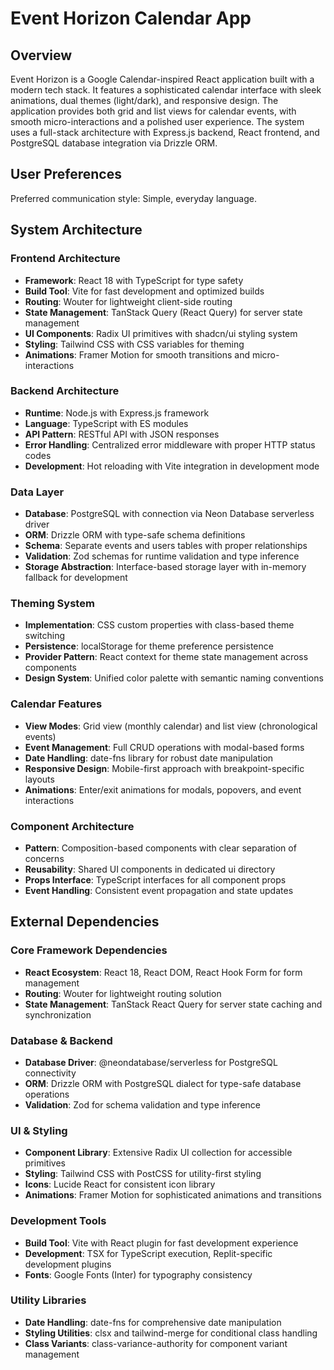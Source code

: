 # Event Horizon Calendar App

## Overview

Event Horizon is a Google Calendar-inspired React application built with a modern tech stack. It features a sophisticated calendar interface with sleek animations, dual themes (light/dark), and responsive design. The application provides both grid and list views for calendar events, with smooth micro-interactions and a polished user experience. The system uses a full-stack architecture with Express.js backend, React frontend, and PostgreSQL database integration via Drizzle ORM.

## User Preferences

Preferred communication style: Simple, everyday language.

## System Architecture

### Frontend Architecture
- **Framework**: React 18 with TypeScript for type safety
- **Build Tool**: Vite for fast development and optimized builds
- **Routing**: Wouter for lightweight client-side routing
- **State Management**: TanStack Query (React Query) for server state management
- **UI Components**: Radix UI primitives with shadcn/ui styling system
- **Styling**: Tailwind CSS with CSS variables for theming
- **Animations**: Framer Motion for smooth transitions and micro-interactions

### Backend Architecture
- **Runtime**: Node.js with Express.js framework
- **Language**: TypeScript with ES modules
- **API Pattern**: RESTful API with JSON responses
- **Error Handling**: Centralized error middleware with proper HTTP status codes
- **Development**: Hot reloading with Vite integration in development mode

### Data Layer
- **Database**: PostgreSQL with connection via Neon Database serverless driver
- **ORM**: Drizzle ORM with type-safe schema definitions
- **Schema**: Separate events and users tables with proper relationships
- **Validation**: Zod schemas for runtime validation and type inference
- **Storage Abstraction**: Interface-based storage layer with in-memory fallback for development

### Theming System
- **Implementation**: CSS custom properties with class-based theme switching
- **Persistence**: localStorage for theme preference persistence
- **Provider Pattern**: React context for theme state management across components
- **Design System**: Unified color palette with semantic naming conventions

### Calendar Features
- **View Modes**: Grid view (monthly calendar) and list view (chronological events)
- **Event Management**: Full CRUD operations with modal-based forms
- **Date Handling**: date-fns library for robust date manipulation
- **Responsive Design**: Mobile-first approach with breakpoint-specific layouts
- **Animations**: Enter/exit animations for modals, popovers, and event interactions

### Component Architecture
- **Pattern**: Composition-based components with clear separation of concerns
- **Reusability**: Shared UI components in dedicated ui directory
- **Props Interface**: TypeScript interfaces for all component props
- **Event Handling**: Consistent event propagation and state updates

## External Dependencies

### Core Framework Dependencies
- **React Ecosystem**: React 18, React DOM, React Hook Form for form management
- **Routing**: Wouter for lightweight routing solution
- **State Management**: TanStack React Query for server state caching and synchronization

### Database & Backend
- **Database Driver**: @neondatabase/serverless for PostgreSQL connectivity
- **ORM**: Drizzle ORM with PostgreSQL dialect for type-safe database operations
- **Validation**: Zod for schema validation and type inference

### UI & Styling
- **Component Library**: Extensive Radix UI collection for accessible primitives
- **Styling**: Tailwind CSS with PostCSS for utility-first styling
- **Icons**: Lucide React for consistent icon library
- **Animations**: Framer Motion for sophisticated animations and transitions

### Development Tools
- **Build Tool**: Vite with React plugin for fast development experience
- **Development**: TSX for TypeScript execution, Replit-specific development plugins
- **Fonts**: Google Fonts (Inter) for typography consistency

### Utility Libraries
- **Date Handling**: date-fns for comprehensive date manipulation
- **Styling Utilities**: clsx and tailwind-merge for conditional class handling
- **Class Variants**: class-variance-authority for component variant management